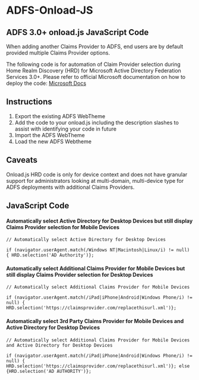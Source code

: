 # ADFS-Onload-JS

## ADFS 3.0+ onload.js JavaScript Code
When adding another Claims Provider to ADFS, end users are by default provided multiple Claims Provider options.

The following code is for automation of Claim Provider selection during Home Realm Discovery (HRD) for Microsoft Active Directory Federation Services 3.0+. Please refer to official Microsoft documentation on how to deploy the code: [Microsoft Docs](https://docs.microsoft.com/en-us/windows-server/identity/ad-fs/operations/advanced-customization-of-ad-fs-sign-in-pages)

## Instructions
1. Export the existing ADFS WebTheme
2. Add the code to your onload.js including the description slashes to assist with identifying your code in future
3. Import the ADFS WebTheme
4. Load the new ADFS Webtheme

## Caveats
Onload.js HRD code is only for device context and does not have granular support for administrators looking at multi-domain, multi-device type for ADFS deployments with additional Claims Providers.

## JavaScript Code

#### Automatically select Active Directory for Desktop Devices but still display Claims Provider selection for Mobile Devices
```
// Automatically select Active Directory for Desktop Devices

if (navigator.userAgent.match(/Windows NT|Macintosh|Linux/i) != null) { HRD.selection('AD Authority')};
```

#### Automatically select Additional Claims Provider for Mobile Devices but still display Claims Provider selection for Desktop Devices

```
// Automatically select Additional Claims Provider for Mobile Devices

if (navigator.userAgent.match(/iPad|iPhone|Android|Windows Phone/i) != null) { HRD.selection('https://claimsprovider.com/replacethisurl.xml')};
```

#### Automatically select 3rd Party Claims Provider for Mobile Devices and Active Directory for Desktop Devices

```
// Automatically select Additional Claims Provider for Mobile Devices and Active Directory for Desktop Devices

if (navigator.userAgent.match(/iPad|iPhone|Android|Windows Phone/i) != null) { HRD.selection('https://claimsprovider.com/replacethisurl.xml')}; else {HRD.selection('AD AUTHORITY')};
```
